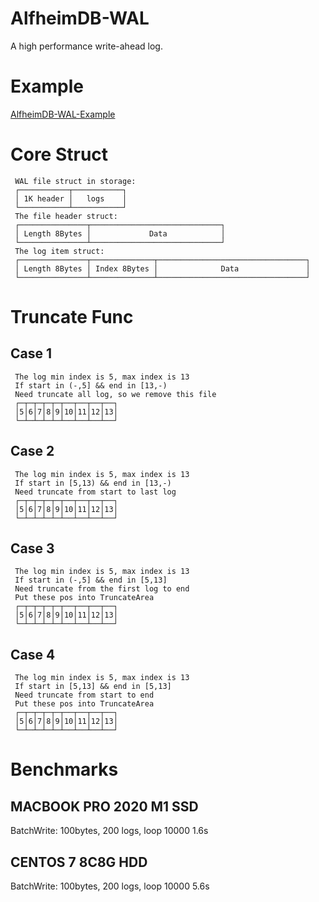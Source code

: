 <!--
 * @Descripttion: 
 * @version: 
 * @Author: cm.d
 * @Date: 2021-11-20 11:18:45
 * @LastEditors: cm.d
 * @LastEditTime: 2021-11-30 00:04:57
-->

# AlfheimDB-WAL

A high performance write-ahead log.

# Example

[AlfheimDB-WAL-Example](https://github.com/dj456119/AlfheimDB-WAL-Example)

# Core Struct
````
 WAL file struct in storage:  
 ┌───────────┬───────────┐  
 │ 1K header │   logs    │  
 └───────────┴───────────┘  
 The file header struct:  
 ┌───────────────┬─────────────────────────────┐  
 │ Length 8Bytes │             Data            │  
 └───────────────┴─────────────────────────────┘  
 The log item struct:  
 ┌───────────────┬──────────────┬─────────────────────────────────┐  
 │ Length 8Bytes │ Index 8Bytes │              Data               │  
 └───────────────┴──────────────┴─────────────────────────────────┘  
 ````
# Truncate Func

## Case 1
````
 The log min index is 5, max index is 13
 If start in (-,5] && end in [13,-)
 Need truncate all log, so we remove this file
 ┌─┬─┬─┬─┬─┬──┬──┬──┬──┐
 │5│6│7│8│9│10│11│12│13│
 └─┴─┴─┴─┴─┴──┴──┴──┴──┘
````
## Case 2
````
 The log min index is 5, max index is 13
 If start in [5,13) && end in [13,-)
 Need truncate from start to last log
 ┌─┬─┬─┬─┬─┬──┬──┬──┬──┐
 │5│6│7│8│9│10│11│12│13│
 └─┴─┴─┴─┴─┴──┴──┴──┴──┘
```` 
## Case 3
````
 The log min index is 5, max index is 13
 If start in (-,5] && end in [5,13]
 Need truncate from the first log to end
 Put these pos into TruncateArea
 ┌─┬─┬─┬─┬─┬──┬──┬──┬──┐
 │5│6│7│8│9│10│11│12│13│
 └─┴─┴─┴─┴─┴──┴──┴──┴──┘
````
## Case 4
````
 The log min index is 5, max index is 13
 If start in [5,13] && end in [5,13]
 Need truncate from start to end
 Put these pos into TruncateArea
 ┌─┬─┬─┬─┬─┬──┬──┬──┬──┐
 │5│6│7│8│9│10│11│12│13│
 └─┴─┴─┴─┴─┴──┴──┴──┴──┘
````
# Benchmarks

## MACBOOK PRO 2020 M1 SSD

BatchWrite: 100bytes, 200 logs, loop 10000 1.6s 

## CENTOS 7 8C8G HDD

BatchWrite: 100bytes, 200 logs, loop 10000 5.6s 